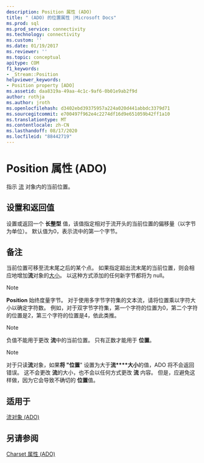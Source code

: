 ```yaml
---
description: Position 属性 (ADO)
title: " (ADO) 的位置属性 |Microsoft Docs"
ms.prod: sql
ms.prod_service: connectivity
ms.technology: connectivity
ms.custom: ''
ms.date: 01/19/2017
ms.reviewer: ''
ms.topic: conceptual
apitype: COM
f1_keywords:
- _Stream::Position
helpviewer_keywords:
- Position property [ADO]
ms.assetid: daa8319a-49aa-4c1c-9af6-0b01e9ab2f9d
author: rothja
ms.author: jroth
ms.openlocfilehash: d3402ebd39375957a224a020d441abbdc3379d71
ms.sourcegitcommit: e700497f962e4c2274df16d9e651059b42ff1a10
ms.translationtype: MT
ms.contentlocale: zh-CN
ms.lasthandoff: 08/17/2020
ms.locfileid: "88442719"
---
```

# <a name="position-property-ado"></a>Position 属性 (ADO)
指示 [流](../../../ado/reference/ado-api/stream-object-ado.md) 对象内的当前位置。  
  
## <a name="settings-and-return-values"></a>设置和返回值  
 设置或返回一个 **长整型** 值，该值指定相对于流开头的当前位置的偏移量（以字节为单位）。 默认值为0，表示流中的第一个字节。  
  
## <a name="remarks"></a>备注  
 当前位置可移至流末尾之后的某个点。 如果指定超出流末尾的当前位置，则会相应地增加**流**对象的[大小](../../../ado/reference/ado-api/size-property-ado-stream.md)。 以这种方式添加的任何新字节都将为 null。  
  
> [!NOTE]
>  **Position** 始终度量字节。 对于使用多字节字符集的文本流，请将位置乘以字符大小以确定字符数。 例如，对于双字节字符集，第一个字符的位置为0，第二个字符的位置是2，第三个字符的位置是4，依此类推。  
  
> [!NOTE]
>  负值不能用于更改 **流**中的当前位置。 只有正数才能用于 **位置**。  
  
> [!NOTE]
>  对于只读**流**对象，如果**将 "位置**" 设置为大于**流****大小**的值，ADO 将不会返回错误。 这不会更改 **流**的大小，也不会以任何方式更改 **流** 内容。 但是，应避免这样做，因为它会导致不确切的 **位置**值。  
  
## <a name="applies-to"></a>适用于  
 [流对象 (ADO)](../../../ado/reference/ado-api/stream-object-ado.md)  
  
## <a name="see-also"></a>另请参阅  
 [Charset 属性 (ADO)](../../../ado/reference/ado-api/charset-property-ado.md)
